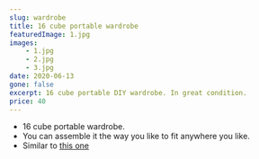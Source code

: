 ```yaml
---
slug: wardrobe
title: 16 cube portable wardrobe
featuredImage: 1.jpg
images:
    - 1.jpg
    - 2.jpg
    - 3.jpg
date: 2020-06-13
gone: false
excerpt: 16 cube portable DIY wardrobe. In great condition.
price: 40
---
```

* 16 cube portable wardrobe.
* You can assemble it the way you like to fit anywhere you like.
* Similar to [this one](https://www.dicksmith.com.au/da/buy/toughland-16-cube-portable-storage-cabinet-wardrobe-black-white-nm-diy-b-storage-16-bk/)
